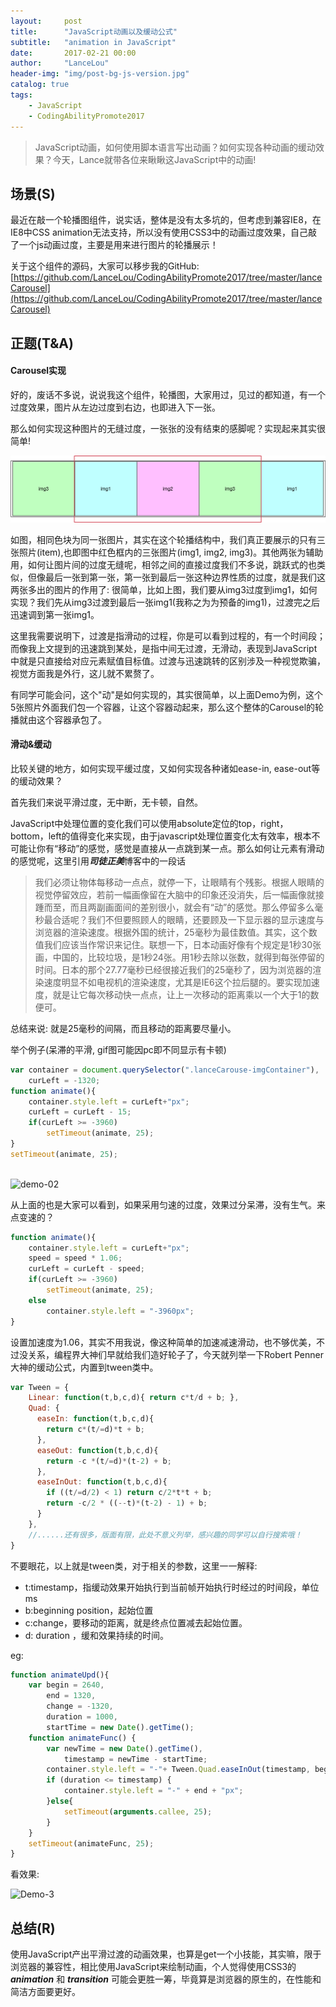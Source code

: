 ```yaml
---
layout:     post
title:      "JavaScript动画以及缓动公式"
subtitle:   "animation in JavaScript"
date:       2017-02-21 00:00
author:     "LanceLou"
header-img: "img/post-bg-js-version.jpg"
catalog: true
tags:
    - JavaScript
    - CodingAbilityPromote2017
---
```


> JavaScript动画，如何使用脚本语言写出动画？如何实现各种动画的缓动效果？今天，Lance就带各位来瞅瞅这JavaScript中的动画!


## 场景(S)
最近在敲一个轮播图组件，说实话，整体是没有太多坑的，但考虑到兼容IE8，在IE8中CSS animation无法支持，所以没有使用CSS3中的动画过度效果，自己敲了一个js动画过度，主要是用来进行图片的轮播展示！

关于这个组件的源码，大家可以移步我的GitHub:[https://github.com/LanceLou/CodingAbilityPromote2017/tree/master/lanceCarousel](https://github.com/LanceLou/CodingAbilityPromote2017/tree/master/lanceCarousel)

## 正题(T&A)

#### Carousel实现

好的，废话不多说，说说我这个组件，轮播图，大家用过，见过的都知道，有一个过度效果，图片从左边过度到右边，也即进入下一张。

那么如何实现这种图片的无缝过度，一张张的没有结束的感脚呢？实现起来其实很简单!

![Demo-1](/img/js-carousel-demo-1.png)

如图，相同色块为同一张图片，其实在这个轮播结构中，我们真正要展示的只有三张照片(item),也即图中红色框内的三张图片(img1, img2, img3)。其他两张为辅助用，如何让图片间的过度无缝呢，相邻之间的直接过度我们不多说，跳跃式的也类似，但像最后一张到第一张，第一张到最后一张这种边界性质的过度，就是我们这两张多出的图片的作用了: 很简单，比如上图，我们要从img3过度到img1，如何实现？我们先从img3过渡到最后一张img1(我称之为为预备的img1)，过渡完之后迅速调到第一张img1。

这里我需要说明下，过渡是指滑动的过程，你是可以看到过程的，有一个时间段；而像我上文提到的迅速跳到某处，是指中间无过渡，无滑动，表现到JavaScript中就是只直接给对应元素赋值目标值。过渡与迅速跳转的区别涉及一种视觉欺骗，视觉方面我是外行，这儿就不累赘了。

有同学可能会问，这个"动"是如何实现的，其实很简单，以上面Demo为例，这个5张照片外面我们包一个容器，让这个容器动起来，那么这个整体的Carousel的轮播就由这个容器承包了。

#### 滑动&缓动

比较关键的地方，如何实现平缓过度，又如何实现各种诸如ease-in, ease-out等的缓动效果？

首先我们来说平滑过度，无中断，无卡顿，自然。

JavaScript中处理位置的变化我们可以使用absolute定位的top，right，bottom，left的值得变化来实现，由于javascript处理位置变化太有效率，根本不可能让你有“移动”的感觉，感觉是直接从一点跳到某一点。那么如何让元素有滑动的感觉呢，这里引用***司徒正美***博客中的一段话

>我们必须让物体每移动一点点，就停一下，让眼睛有个残影。根据人眼睛的视觉停留效应，若前一幅画像留在大脑中的印象还没消失，后一幅画像就接踵而至，而且两副画面间的差别很小，就会有“动”的感觉。那么停留多么毫秒最合适呢？我们不但要照顾人的眼睛，还要顾及一下显示器的显示速度与浏览器的渲染速度。根据外国的统计，25毫秒为最佳数值。其实，这个数值我们应该当作常识来记住。联想一下，日本动画好像有个规定是1秒30张画，中国的，比较垃圾，是1秒24张。用1秒去除以张数，就得到每张停留的时间。日本的那个27.77毫秒已经很接近我们的25毫秒了，因为浏览器的渲染速度明显不如电视机的渲染速度，尤其是IE6这个拉后腿的。要实现加速度，就是让它每次移动快一点点，让上一次移动的距离乘以一个大于1的数便可。

总结来说: 就是25毫秒的间隔，而且移动的距离要尽量小。

举个例子(呆滞的平滑, gif图可能因pc即不同显示有卡顿)

```js
var container = document.querySelector(".lanceCarouse-imgContainer"),
	curLeft = -1320;
function animate(){
    container.style.left = curLeft+"px";
	curLeft = curLeft - 15;
    if(curLeft >= -3960)
        setTimeout(animate, 25);
}
setTimeout(animate, 25);
		
```

![demo-02](/img/js-carousel-demo-2.gif)

从上面的也是大家可以看到，如果采用匀速的过度，效果过分呆滞，没有生气。来点变速的？

```js
function animate(){
    container.style.left = curLeft+"px";
	speed = speed * 1.06;
	curLeft = curLeft - speed;
    if(curLeft >= -3960)
    	setTimeout(animate, 25);
    else
    	container.style.left = "-3960px";
}
```

设置加速度为1.06，其实不用我说，像这种简单的加速减速滑动，也不够优美，不过没关系，编程界大神们早就给我们造好轮子了，今天就列举一下Robert Penner大神的缓动公式，内置到tween类中。

```js
var Tween = {
    Linear: function(t,b,c,d){ return c*t/d + b; },
    Quad: {
      easeIn: function(t,b,c,d){
        return c*(t/=d)*t + b;
      },
      easeOut: function(t,b,c,d){
        return -c *(t/=d)*(t-2) + b;
      },
      easeInOut: function(t,b,c,d){
        if ((t/=d/2) < 1) return c/2*t*t + b;
        return -c/2 * ((--t)*(t-2) - 1) + b;
      }
    },
    //......还有很多，版面有限，此处不意义列举，感兴趣的同学可以自行搜索哦！
}
```
不要眼花，以上就是tween类，对于相关的参数，这里一一解释:

* t:timestamp，指缓动效果开始执行到当前帧开始执行时经过的时间段，单位ms
* b:beginning position，起始位置
* c:change，要移动的距离，就是终点位置减去起始位置。
* d: duration ，缓和效果持续的时间。

eg:

```js
function animateUpd(){
	var begin = 2640,
		end = 1320,
		change = -1320,
		duration = 1000,
		startTime = new Date().getTime();
	function animateFunc() {
		var newTime = new Date().getTime(),
			timestamp = newTime - startTime;
		container.style.left = "-"+ Tween.Quad.easeInOut(timestamp, begin, change, duration) + "px";
		if (duration <= timestamp) {
			container.style.left = "-" + end + "px";
		}else{
			setTimeout(arguments.callee, 25);
		}
	}
	setTimeout(animateFunc, 25);
}
```
看效果:

![Demo-3](/img/js-carousel-demo-3.gif)

## 总结(R)

使用JavaScript产出平滑过渡的动画效果，也算是get一个小技能，其实嘛，限于浏览器的兼容性，相比使用JavaScript来绘制动画，个人觉得使用CSS3的 ***animation*** 和 ***transition*** 可能会更胜一筹，毕竟算是浏览器的原生的，在性能和简洁方面要更好。



